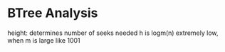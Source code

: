 # BTree Analysis
height: determines number of seeks needed 
h is logm(n)
extremely low, when m is large like 1001
